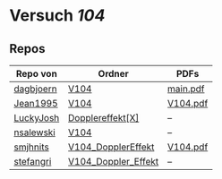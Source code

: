 # Versuch *104*

## Repos

|           Repo von           |                                                                Ordner                                                                 |                                                                                   PDFs                                                                                   |
|------------------------------|---------------------------------------------------------------------------------------------------------------------------------------|--------------------------------------------------------------------------------------------------------------------------------------------------------------------------|
|[dagbjoern](../repo/dagbjoern)|[V104](https://github.com/dagbjoern/AP-Physik/tree/master/V104)                                                                        |[main.pdf](https://docs.google.com/viewer?url=https://raw.githubusercontent.com/dagbjoern/AP-Physik/master/V104/main.pdf)                                                 |
|[Jean1995](../repo/Jean1995)  |[V104](https://github.com/Jean1995/Praktikum/tree/master/V104)                                                                         |[V104.pdf](https://docs.google.com/viewer?url=https://raw.githubusercontent.com/Jean1995/Praktikum/master/Protokolle_Fertig/V104.pdf)                                     |
|[LuckyJosh](../repo/LuckyJosh)|[Dopplereffekt[X]](https://github.com/LuckyJosh/APPhysik/tree/master/Dopplereffekt%5BX%5D)                                             |–                                                                                                                                                                         |
|[nsalewski](../repo/nsalewski)|[V104](https://github.com/nsalewski/laboratory/tree/master/V104)                                                                       |–                                                                                                                                                                         |
|[smjhnits](../repo/smjhnits)  |[V104_DopplerEffekt](https://github.com/smjhnits/Praktikum_TU_D_16-17/tree/master/Anf%C3%A4ngerpraktikum/Protokolle/V104_DopplerEffekt)|[V104.pdf](https://docs.google.com/viewer?url=https://raw.githubusercontent.com/smjhnits/Praktikum_TU_D_16-17/master/Anf%C3%A4ngerpraktikum/Fertige%20Protokolle/V104.pdf)|
|[stefangri](../repo/stefangri)|[V104_Doppler_Effekt](https://github.com/stefangri/s_s_productions/tree/master/PHY341/V104_Doppler_Effekt)                             |–                                                                                                                                                                         |
